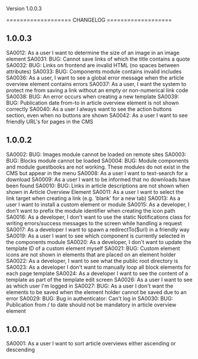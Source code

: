 Version 1.0.0.3

=================== CHANGELOG  ===================

1.0.0.3
--------------------------------------------------
SA0012: As a user I want to determine the size of an image in an image element
SA0031: BUG: Cannot save links of which the title contains a quote
SA0032: BUG: Links on frontend are invalid HTML (no spaces between attributes)
SA0033: BUG: Components module contains invalid includes
SA0036: As a user, I want to see a global error message when the article overview element contains errors
SA0037: As a user, I want the system to protect me from saving a link without an empty or non-numerical link code
SA0038: BUG: An error occurs when creating a new template
SA0039: BUG: Publication date from-to in article overview element is not shown correctly
SA0040: As a user I always want to see the action buttons section, even when no buttons are shown
SA0042: As a user I want to see friendly URL's for pages in the CMS


1.0.0.2
--------------------------------------------------
SA0002: BUG: Images module cannot be loaded on remote sites
SA0003: BUG: Blocks module cannot be loaded
SA0004: BUG: Module components and module guestbooks are not working. These modules do not exist in the CMS but appear in the menu
SA0008: As a user I want to text-search for a download
SA0009: As a user I want to be informed that no downloads have been found
SA0010: BUG: Links in article descriptions are not shown when shown in Article Overview Element
SA0011: As a user I want to select the link target when creating a link (e.g. 'blank' for a new tab)
SA0013: As a user I want to install a custom element or module
SA0015: As a developer, I don't want to prefix the module identifier when creating the icon path
SA0016: As a developer, I don't want to use the static Notifications class for writing errors/success messages to the screen while handling a request
SA0017: As a developer I want to spawn a redirectTo($url) in a friendly way
SA0019: As a user I want to see which component is currently selected in the components module
SA0020: As a developer, I don't want to update the template ID of a custom element myself
SA0021: BUG: Custom element icons are not shown in elements that are placed on an element holder
SA0022: As a developer, I want to see what the public root directory is
SA0023: As a developer I don't want to manually loop all block elements for each page template
SA0024: As a developer I want to see the content of a template as part of the template edit screen
SA0026: As a user I want to see as which user I'm logged in
SA0027: BUG: As a user I don't want the elements to be saved when the element holder cannot be saved due to an error
SA0029: BUG: Bug in authenticator: Can't log in
SA0030: BUG: Publication from / to date should not be mandatory in article overview element


1.0.0.1
--------------------------------------------------
SA0001: As a user I want to sort article overviews either ascending or descending
